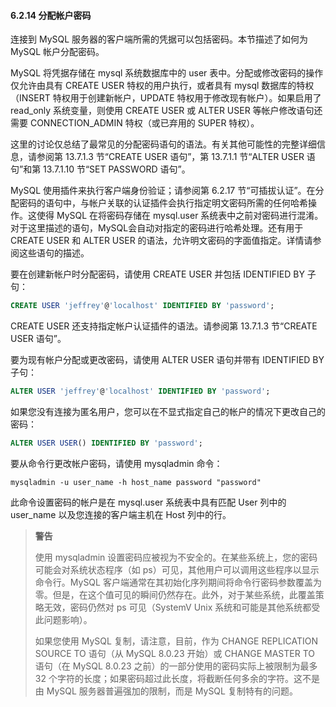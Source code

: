 #### 6.2.14 分配帐户密码

连接到 MySQL 服务器的客户端所需的凭据可以包括密码。本节描述了如何为 MySQL 帐户分配密码。

MySQL 将凭据存储在 mysql 系统数据库中的 user 表中。分配或修改密码的操作仅允许由具有 CREATE USER 特权的用户执行，或者具有 mysql 数据库的特权（INSERT 特权用于创建新帐户，UPDATE 特权用于修改现有帐户）。如果启用了 read_only 系统变量，则使用 CREATE USER 或 ALTER USER 等帐户修改语句还需要 CONNECTION_ADMIN 特权（或已弃用的 SUPER 特权）。

这里的讨论仅总结了最常见的分配密码语句的语法。有关其他可能性的完整详细信息，请参阅第 13.7.1.3 节“CREATE USER 语句”，第 13.7.1.1 节“ALTER USER 语句”和第 13.7.1.10 节“SET PASSWORD 语句”。

MySQL 使用插件来执行客户端身份验证；请参阅第 6.2.17 节“可插拔认证”。在分配密码的语句中，与帐户关联的认证插件会执行指定明文密码所需的任何哈希操作。这使得 MySQL 在将密码存储在 mysql.user 系统表中之前对密码进行混淆。对于这里描述的语句，MySQL会自动对指定的密码进行哈希处理。还有用于 CREATE USER 和 ALTER USER 的语法，允许明文密码的字面值指定。详情请参阅这些语句的描述。

要在创建新帐户时分配密码，请使用 CREATE USER 并包括 IDENTIFIED BY 子句：

```sql
CREATE USER 'jeffrey'@'localhost' IDENTIFIED BY 'password';
```

CREATE USER 还支持指定帐户认证插件的语法。请参阅第 13.7.1.3 节“CREATE USER 语句”。

要为现有帐户分配或更改密码，请使用 ALTER USER 语句并带有 IDENTIFIED BY 子句：

```sql
ALTER USER 'jeffrey'@'localhost' IDENTIFIED BY 'password';
```

如果您没有连接为匿名用户，您可以在不显式指定自己的帐户的情况下更改自己的密码：

```sql
ALTER USER USER() IDENTIFIED BY 'password';
```

要从命令行更改帐户密码，请使用 mysqladmin 命令：

```shell
mysqladmin -u user_name -h host_name password "password"
```

此命令设置密码的帐户是在 mysql.user 系统表中具有匹配 User 列中的 user_name 以及您连接的客户端主机在 Host 列中的行。

> **警告**
>
> 使用 mysqladmin 设置密码应被视为不安全的。在某些系统上，您的密码可能会对系统状态程序（如 ps）可见，其他用户可以调用这些程序以显示命令行。MySQL 客户端通常在其初始化序列期间将命令行密码参数覆盖为零。但是，在这个值可见的瞬间仍然存在。此外，对于某些系统，此覆盖策略无效，密码仍然对 ps 可见（SystemV Unix 系统和可能是其他系统都受此问题影响）。
>
> 如果您使用 MySQL 复制，请注意，目前，作为 CHANGE REPLICATION SOURCE TO 语句（从 MySQL 8.0.23 开始）或 CHANGE MASTER TO 语句（在 MySQL 8.0.23 之前）的一部分使用的密码实际上被限制为最多 32 个字符的长度；如果密码超过此长度，将截断任何多余的字符。这不是由 MySQL 服务器普遍强加的限制，而是 MySQL 复制特有的问题。